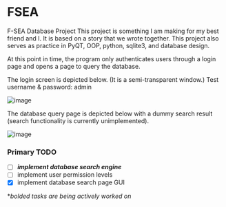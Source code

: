 # FSEA
F-SEA Database Project
This project is something I am making for my best friend and I. It is based on a story that we wrote together.
This project also serves as practice in PyQT, OOP, python, sqlite3, and database design. 

At this point in time, the program only authenticates users through a login page and opens a page to query 
the database.

The login screen is depicted below. (It is a semi-transparent window.)
Test username & password: admin

![image](https://user-images.githubusercontent.com/60724207/194465001-7d667144-dffc-4b6a-8c1a-77b882d14c37.png)

The database query page is depicted below with a dummy search result (search functionality is currently unimplemented).

![image](https://user-images.githubusercontent.com/60724207/197868520-716f5b72-426c-4a07-b96d-2ded58b8b7ed.png)

### Primary TODO
- [ ] ***implement database search engine***
- [ ] implement user permission levels
- [x] implement database search page GUI

**bolded tasks are being actively worked on*
